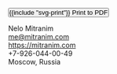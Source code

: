 <p class="gap-ver-let">
  <span class="block fg-blue" data-note="Updated: {{today}}"></span>
  <span class="block noprint">
    <button type="button" style="padding: 0" onclick="window.print()">
      <span>{{include "svg-print"}}</span> Print to PDF
    </button>
  </span>
</p>

Nelo Mitranim
<br />
me@mitranim.com
<br />
https://mitranim.com
<br />
+7-926-044-00-49
<br />
Moscow, Russia
